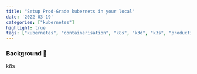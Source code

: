 ```yaml
---
title: "Setup Prod-Grade kubernets in your local"
date: '2022-03-19'
categories: ["kubernetes"]
highlight: true
tags: ["kubernetes", "containerisation", "k8s", "k3d", "k3s", "production k3d"]
---
```

### Background 🧐
k8s